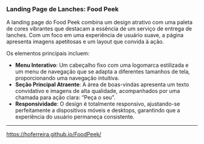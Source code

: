 ### **Landing Page de Lanches: Food Peek**

A landing page do Food Peek combina um design atrativo com uma paleta de cores vibrantes que destacam a essência de um serviço de entrega de lanches. Com um foco em uma experiência de usuário suave, a página apresenta imagens apetitosas e um layout que convida à ação.

Os elementos principais incluem:

- **Menu Interativo**: Um cabeçalho fixo com uma logomarca estilizada e um menu de navegação que se adapta a diferentes tamanhos de tela, proporcionando uma navegação intuitiva.
- **Seção Principal Atraente**: A área de boas-vindas apresenta um texto convidativo e imagens de alta qualidade, acompanhados por uma chamada para ação clara: “Peça o seu”.
- **Responsividade**: O design é totalmente responsivo, ajustando-se perfeitamente a dispositivos móveis e desktops, garantindo que a experiência do usuário permaneça consistente.

---

https://hoferreira.github.io/FoodPeek/
